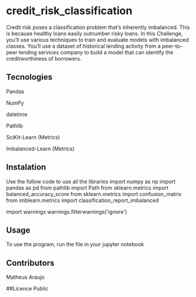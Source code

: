 # credit_risk_classification
Credit risk poses a classification problem that’s inherently imbalanced. This is because healthy loans easily outnumber risky loans. In this Challenge, you’ll use various techniques to train and evaluate models with imbalanced classes. You’ll use a dataset of historical lending activity from a peer-to-peer lending services company to build a model that can identify the creditworthiness of borrowers.

## Tecnologies


Pandas 

NumPy 

datetime 

Pathlib 

SciKit-Learn (Metrics) 

Imbalanced-Learn (Metrics)

## Instalation
Use the follow code to use all the libraries
import numpy as np
import pandas as pd
from pathlib import Path
from sklearn.metrics import balanced_accuracy_score
from sklearn.metrics import confusion_matrix
from imblearn.metrics import classification_report_imbalanced

import warnings
warnings.filterwarnings('ignore')

## Usage
To use the program, run the file in your jupyter notebook

## Contributors
Matheus Araujo

##Licence
Public
